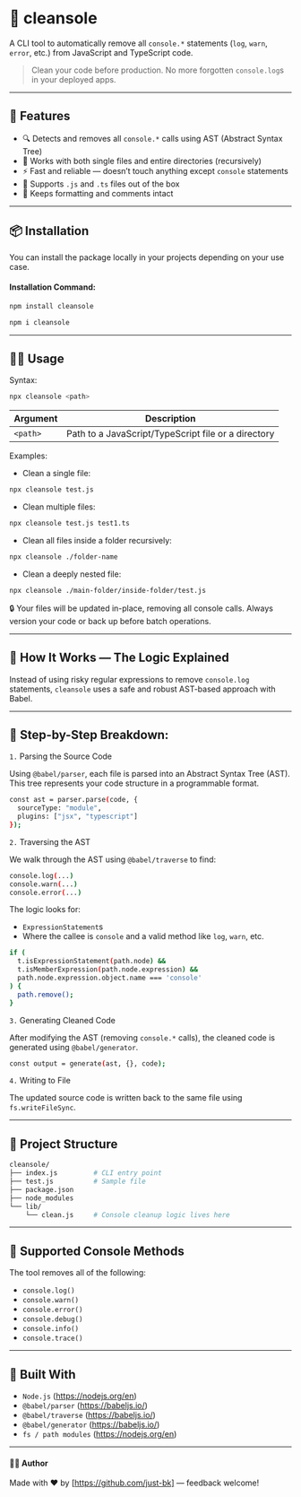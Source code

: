 # 🧹 cleansole

A CLI tool to automatically remove all `console.*` statements (`log`, `warn`, `error`, etc.) from JavaScript and TypeScript code.

> Clean your code before production. No more forgotten `console.log`s in your deployed apps.

---

## 🚀 Features

- 🔍 Detects and removes all `console.*` calls using AST (Abstract Syntax Tree)
- 📁 Works with both single files and entire directories (recursively)
- ⚡ Fast and reliable — doesn’t touch anything except `console` statements
- 🔧 Supports `.js` and `.ts` files out of the box
- 🧼 Keeps formatting and comments intact

---

## 📦 Installation
You can install the package locally in your projects depending on your use case.

#### Installation Command:
```bash
npm install cleansole
```
```js
npm i cleansole
```
---

## 🧑‍💻 Usage
Syntax:
```bash
npx cleansole <path>
```
| Argument | Description                                         |
| -------- | --------------------------------------------------- |
| `<path>` | Path to a JavaScript/TypeScript file or a directory |


Examples:
- Clean a single file:
```bash
npx cleansole test.js
```
- Clean multiple files:
```bash
npx cleansole test.js test1.ts
```
- Clean all files inside a folder recursively:
```bash
npx cleansole ./folder-name
```
- Clean a deeply nested file:
```bash
npx cleansole ./main-folder/inside-folder/test.js
```
🔒 Your files will be updated in-place, removing all console calls. Always version your code or back up before batch operations.

---

## 🧠 How It Works — The Logic Explained    
Instead of using risky regular expressions to remove `console.log` statements, `cleansole` uses a safe and robust AST-based approach with Babel.

---

## 📝 Step-by-Step Breakdown:

`1.` Parsing the Source Code

Using `@babel/parser`, each file is parsed into an Abstract Syntax Tree (AST). This tree represents your code structure in a programmable format.

```bash
const ast = parser.parse(code, {
  sourceType: "module",
  plugins: ["jsx", "typescript"]
});
```

`2.` Traversing the AST

We walk through the AST using `@babel/traverse` to find:

```bash
console.log(...)
console.warn(...)
console.error(...)
```

The logic looks for:
- `ExpressionStatement`s
- Where the callee is `console` and a valid method like `log`, `warn`, etc.

```bash
if (
  t.isExpressionStatement(path.node) &&
  t.isMemberExpression(path.node.expression) &&
  path.node.expression.object.name === 'console'
) {
  path.remove();
}
```

`3.` Generating Cleaned Code

After modifying the AST (removing `console.*` calls), the cleaned code is generated using `@babel/generator`.

```bash
const output = generate(ast, {}, code);
```

`4.` Writing to File

The updated source code is written back to the same file using `fs.writeFileSync`.

---

## 📁 Project Structure

```bash
cleansole/
├── index.js         # CLI entry point
├── test.js          # Sample file
├── package.json
├── node_modules
└── lib/
    └── clean.js     # Console cleanup logic lives here
```

---

## 📌 Supported Console Methods

The tool removes all of the following:

- `console.log()`
- `console.warn()`
- `console.error()`
- `console.debug()`
- `console.info()`
- `console.trace()`

---

## 🧱 Built With

- `Node.js` (https://nodejs.org/en)
- `@babel/parser` (https://babeljs.io/)
- `@babel/traverse` (https://babeljs.io/)
- `@babel/generator` (https://babeljs.io/)
- `fs / path modules` (https://nodejs.org/en)

---

#### 🙋‍♂️ Author

Made with ❤️ by [https://github.com/just-bk] — feedback welcome!
